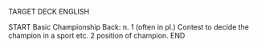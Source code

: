TARGET DECK
ENGLISH

START
Basic
Championship
Back: n. 1 (often in pl.) Contest to decide the champion in a sport etc. 2 position of champion.
END
